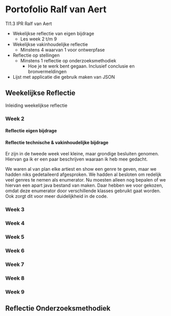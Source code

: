 # Portofolio Ralf van Aert
TI1.3 IPR Ralf van Aert

- Wekelijkse reflectie van eigen bijdrage
    - Les week 2 t/m 9
- Wekelijkse vakinhoudelijke reflectie
    - Minstens 4 waarvan 1 voor ontwerpfase
- Reflectie op stellingen
    - Minstens 1 reflectie op onderzoeksmethodiek
        - Hoe je te werk bent gegaan. Inclusief conclusie en bronvermeldingen
- Lijst met applicatie die gebruik maken van JSON

## Weekelijkse Reflectie
Inleiding weekelijkse reflectie

### Week 2
#### Reflectie eigen bijdrage


#### Reflectie technische & vakinhoudelijke bijdrage
Er zijn in de tweede week veel kleine, maar grondige besluiten genomen. Hiervan ga ik er een paar beschrijven waaraan ik heb mee gedacht.

We waren al van plan elke artiest en show een genre te geven, maar we hadden niks gedetaileerd afgesproken. We hadden al besloten om redelijk veel genres te nemen als enumerator. Nu moesten alleen nog bepalen of we hiervan een apart java bestand van maken. Daar hebben we voor gekozen, omdat deze enumerator door verschillende klasses gebruikt gaat worden. Ook zorgt dit voor meer duidelijkheid in de code.

### Week 3

### Week 4

### Week 5

### Week 6

### Week 7

### Week 8

### Week 9


## Reflectie Onderzoeksmethodiek